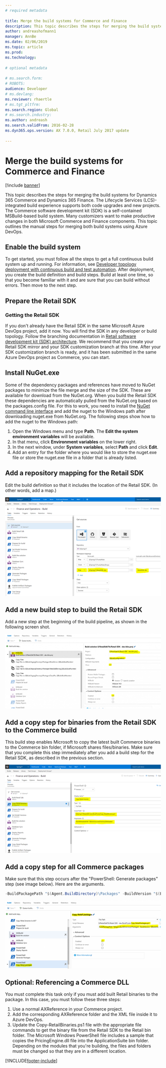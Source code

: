 ```yaml
---
# required metadata

title: Merge the build systems for Commerce and Finance
description: This topic describes the steps for merging the build systems for both Dynamics 365 Commerce and Dynamics 365 Finance using Azure DevOps.  
author: andreashofmann1
manager: AnnBe
ms.date: 02/06/2019
ms.topic: article
ms.prod: 
ms.technology: 

# optional metadata

# ms.search.form: 
# ROBOTS: 
audience: Developer
# ms.devlang: 
ms.reviewer: rhaertle
# ms.tgt_pltfrm: 
ms.search.region: Global
# ms.search.industry: 
ms.author: andreash
ms.search.validFrom: 2016-02-28
ms.dyn365.ops.version: AX 7.0.0, Retail July 2017 update

---
```


# Merge the build systems for Commerce and Finance

[!include [banner](../../includes/banner.md)]


This topic describes the steps for merging the build systems for Dynamics 365 Commerce and Dynamics 365 Finance. The Lifecycle Services (LCS)-integrated build experience supports both code upgrades and new projects. The Commerce software development kit (SDK) is a self-contained MSBuild-based build system. Many customizers want to make productive changes in both Microsoft Commerce and Finance components. This topic outlines the manual steps for merging both build systems using Azure DevOps. 


## Enable the build system

To get started, you must follow all the steps to get a full continuous build system up and running. For information, see [Developer topology deployment with continuous build and test automation](../../../dev-itpro/perf-test/continuous-build-test-automation.md). After deployment, you create the build definition and build steps. Build at least one time, so that you become familiar with it and are sure that you can build without errors. Then move to the next step.

## Prepare the Retail SDK

### Getting the Retail SDK

If you don't already have the Retail SDK in the same Microsoft Azure DevOps project, add it now. You will find the SDK in any developer or build topology. Follow the branching documentation in [Retail software development kit (SDK) architecture](retail-sdk-overview.md). We recommend that you create your Retail SDK mirror and your SDK customization branch at this time. After your SDK customization branch is ready, and it has been submitted in the same Azure DevOps project as Commerce, you can start.

## Install NuGet.exe 

Some of the dependency packages and references have moved to NuGet packages to minimize the file merge and the size of the SDK. These are available for download from the NuGet.org. When you build the Retail SDK these dependencies are automatically pulled from the NuGet.org based on the packages.config file. For this to work, you need to install the [NuGet command line interface](https://docs.microsoft.com/nuget/tools/nuget-exe-cli-reference#installing-nugetexe) and add the nuget to the Windows path after downloading nuget.exe from NuGet.org. The following steps show how to add the nuget to the Windows path:

1. Open the Windows menu and type **Path**. The **Edit the system environment variables** will be available. 
2. In that menu, click **Environment variables** on the lower right.
3. In the next window, under **System variables**, select **Path** and click **Edit**.
4. Add an entry for the folder where you would like to store the nuget.exe file or store the nuget.exe file in a folder that is already listed.

## Add a repository mapping for the Retail SDK

Edit the build definition so that it includes the location of the Retail SDK. (In other words, add a map.)

[![Adding a repository mapping for the Retail SDK](./media/build-map-addition.png)](./media/build-map-addition.png)

## Add a new build step to build the Retail SDK

Add a new step at the beginning of the build pipeline, as shown in the following screen shot.

[![Adding a new build step to build the Retail SDK](./media/new-build-step-1024x527.png)](./media/new-build-step.png)

## Add a copy step for binaries from the Retail SDK to the Commerce build

This build step enables Microsoft to copy the latest built Commerce binaries to the Commerce bin folder, if Microsoft shares files/binaries. Make sure that you complete this step immediately after you add a build step for the Retail SDK, as described in the previous section.

[![Adding a copy step for binaries from the Retail SDK to the Commerce build](./media/binary-drop-to-ax.png)](./media/binary-drop-to-ax.png)

## Add a copy step for all Commerce packages

Make sure that this step occurs after the "PowerShell: Generate packages" step (see image below). Here are the arguments.

```powershell
-BuildPackagePath "$(Agent.BuildDirectory)\Packages" -BuildVersion "$(Build.BuildNumber)"
```

[![Adding a copy step for all Commerce packages](./media/package-drop-1024x473.png)](./media/package-drop.png)

## Optional: Referencing a Commerce DLL

You must complete this task only if you must add built Retail binaries to the package. In this case, you must follow these three steps:

1. Use a normal AXReference in your Commerce project.
2. Add the corresponding AXReference folder and the XML file inside it to Azure DevOps.
3. Update the Copy-RetailBinaries.ps1 file with the appropriate file commands to get the binary file from the Retail SDK to the Retail bin folder. The Microsoft Windows PowerShell file includes a sample that copies the PricingEngine.dll file into the ApplicationSuite bin folder. Depending on the modules that you're building, the files and folders must be changed so that they are in a different location.


[!INCLUDE[footer-include](../../../includes/footer-banner.md)]